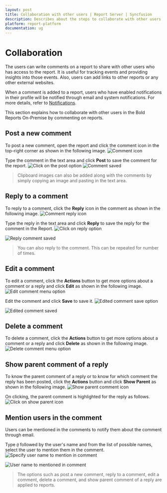 ```yaml
---
layout: post
title: Collaboration with other users | Report Server | Syncfusion
description: Describes about the steps to collaborate with other users in the Bold Reports On-Premise by commenting on Reports.
platform: report-platform
documentation: ug
---
```


# Collaboration

The users can write comments on a report to share with other users who has access to the report. It is useful for tracking events and providing insights into those events. Also, users can add links to other reports or any other external websites.

When a comment is added to a report, users who have enabled notifications in their profile will be notified through email and system notifications. For more details, refer to [Notifications](./../notifications/).

This section explains how to collaborate with other users in the Bold Reports On-Premise by commenting on reports.

## Post a new comment

To post a new comment, open the report and click the comment icon in the top-right corner as shown in the following image.
![Comment icon](/static/assets/on-premise/images/collaboration/comment-button.png)

Type the comment in the text area and click **Post** to save the comment for the report.
![Click on the post option](/static/assets/on-premise/images/collaboration/comment-post.png)
![Comment saved](/static/assets/on-premise/images/collaboration/comment-saved.png)

> Clipboard images can also be added along with the comments by simply copying an image and pasting in the text area.

## Reply to a comment

To reply to a comment, click the **Reply** icon in the comment as shown in the following image.
![Comment reply icon](/static/assets/on-premise/images/collaboration/comment-reply-icon-click.png)

Type the reply in the text area and click **Reply** to save the reply for the comment in the Report.
![Click on reply option](/static/assets/on-premise/images/collaboration/comment-reply-button.png)

![Reply comment saved](/static/assets/on-premise/images/collaboration/comment-reply-saved.png)

> You can also reply to the comment. This can be repeated for number of times.

## Edit a comment

To edit a comment, click the **Actions** button to get more options about a comment or a reply and click **Edit** as shown in the following image.
![Edit comment menu option](/static/assets/on-premise/images/collaboration/comment-edit-button.png)

Edit the comment and click **Save** to save it.
![Edited comment save option](/static/assets/on-premise/images/collaboration/comment-edited.png)

![Edited comment saved](/static/assets/on-premise/images/collaboration/comment-edit-saved.png)

## Delete a comment

To delete a comment, click the **Actions** button to get more options about a comment or a reply and click **Delete** as shown in the following image.
![Delete comment menu option](/static/assets/on-premise/images/collaboration/comment-delete-button.png)

## Show parent comment of a reply

To know the parent comment of a reply or to know for which comment the reply has been posted, click the **Actions** button and click **Show Parent** as shown in the following image.
![Show parent comment icon](/static/assets/on-premise/images/collaboration/comment-show-parent-button.png)

On clicking, the parent comment is highlighted for the reply as follows.
![Click on show parent icon](/static/assets/on-premise/images/collaboration/comment-show-parent.png)

## Mention users in the comment

Users can be mentioned in the comments to notify them about the comment through email.

Type `@` followed by the user's name and from the list of possible names, select the user to mention them in the comment.
![Specify user name to mention in comment](/static/assets/on-premise/images/collaboration/mention-user.png)

![User name to mentioned in comment](/static/assets/on-premise/images/collaboration/user-mentioned.png)

> The options such as post a new comment, reply to a comment, edit a comment, delete a comment, and show parent comment of a reply are applied to reports.